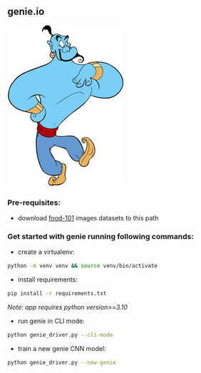 ## genie.io
![genie image](genie_img.png)
### Pre-requisites:
- download [food-101](https://www.kaggle.com/datasets/kmader/food41) images datasets to this path
### Get started with genie running following commands:
- create a virtualenv:
```bash
python -m venv venv && source venv/bin/activate
```
- install requirements:
```bash
pip install -r requirements.txt
```
*Note: app requires python version>=3.10*
- run genie in CLI mode:
```bash
python genie_driver.py --cli-mode
```
- train a new genie CNN model:
```bash
python genie_driver.py --new-genie
```
